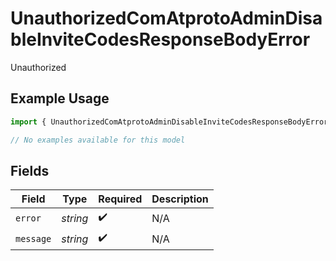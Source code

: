 # UnauthorizedComAtprotoAdminDisableInviteCodesResponseBodyError

Unauthorized

## Example Usage

```typescript
import { UnauthorizedComAtprotoAdminDisableInviteCodesResponseBodyError } from "@speakeasy-api/bluesky/models/errors";

// No examples available for this model
```

## Fields

| Field              | Type               | Required           | Description        |
| ------------------ | ------------------ | ------------------ | ------------------ |
| `error`            | *string*           | :heavy_check_mark: | N/A                |
| `message`          | *string*           | :heavy_check_mark: | N/A                |